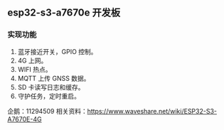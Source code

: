## esp32-s3-a7670e 开发板
### 实现功能
1. 蓝牙接近开关，GPIO 控制。
2. 4G 上网。
3. WIFI 热点。
4. MQTT 上传 GNSS 数据。
5. SD 卡读写日志和缓存。
6. 守护任务，定时重启。

企鹅：11294509
相关资料：https://www.waveshare.net/wiki/ESP32-S3-A7670E-4G
